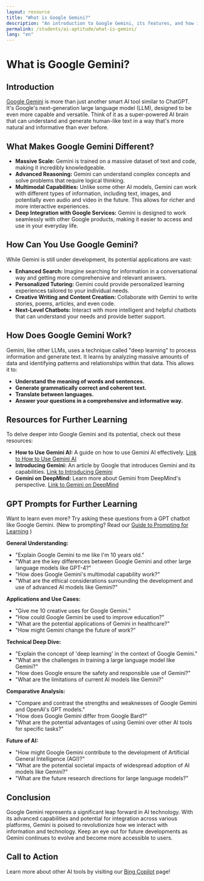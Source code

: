 ```yaml
---
layout: resource
title: "What is Google Gemini?"
description: "An introduction to Google Gemini, its features, and how it differs from other Generative AI tools."
permalink: /students/ai-aptitude/what-is-gemini/
lang: "en"
---
```


# What is Google Gemini?

## Introduction
[Google Gemini](https://gemini.google.com/) is more than just another smart AI tool similar to ChatGPT. It's Google's next-generation large language model (LLM), designed to be even more capable and versatile.  Think of it as a super-powered AI brain that can understand and generate human-like text in a way that's more natural and informative than ever before.

## What Makes Google Gemini Different?

* **Massive Scale:** Gemini is trained on a massive dataset of text and code, making it incredibly knowledgeable.
* **Advanced Reasoning:**  Gemini can understand complex concepts and solve problems that require logical thinking.
* **Multimodal Capabilities:** Unlike some other AI models, Gemini can work with different types of information, including text, images, and potentially even audio and video in the future. This allows for richer and more interactive experiences.
* **Deep Integration with Google Services:** Gemini is designed to work seamlessly with other Google products, making it easier to access and use in your everyday life.

## How Can You Use Google Gemini?

While Gemini is still under development, its potential applications are vast:

* **Enhanced Search:** Imagine searching for information in a conversational way and getting more comprehensive and relevant answers.
* **Personalized Tutoring:** Gemini could provide personalized learning experiences tailored to your individual needs.
* **Creative Writing and Content Creation:** Collaborate with Gemini to write stories, poems, articles, and even code.
* **Next-Level Chatbots:** Interact with more intelligent and helpful chatbots that can understand your needs and provide better support.

## How Does Google Gemini Work?

Gemini, like other LLMs, uses a technique called "deep learning" to process information and generate text. It learns by analyzing massive amounts of data and identifying patterns and relationships within that data. This allows it to:

* **Understand the meaning of words and sentences.**
* **Generate grammatically correct and coherent text.**
* **Translate between languages.**
* **Answer your questions in a comprehensive and informative way.**

## Resources for Further Learning

To delve deeper into Google Gemini and its potential, check out these resources:
* **How to Use Gemini AI:** A guide on how to use Gemini AI effectively. [Link to How to Use Gemini AI](https://dorik.com/blog/how-to-use-gemini-ai)
* **Introducing Gemini:** An article by Google that introduces Gemini and its capabilities. [Link to Introducing Gemini](https://blog.google/technology/ai/google-gemini-ai/#introducing-gemini)
* **Gemini on DeepMind:** Learn more about Gemini from DeepMind's perspective. [Link to Gemini on DeepMind](https://deepmind.google/technologies/gemini/)



## GPT Prompts for Further Learning
Want to learn even more? Try asking these questions from a GPT chatbot like Google Gemini.
(New to prompting? Read our [Guide to Prompting for Learning](../guide-to-prompting-for-learning/) ) 

**General Understanding:**

* "Explain Google Gemini to me like I'm 10 years old."
* "What are the key differences between Google Gemini and other large language models like GPT-4?"
* "How does Google Gemini's multimodal capability work?"
* "What are the ethical considerations surrounding the development and use of advanced AI models like Gemini?"

**Applications and Use Cases:**

* "Give me 10 creative uses for Google Gemini."
* "How could Google Gemini be used to improve education?"
* "What are the potential applications of Gemini in healthcare?"
* "How might Gemini change the future of work?"

**Technical Deep Dive:**

* "Explain the concept of 'deep learning' in the context of Google Gemini."
* "What are the challenges in training a large language model like Gemini?"
* "How does Google ensure the safety and responsible use of Gemini?"
* "What are the limitations of current AI models like Gemini?"

**Comparative Analysis:**

* "Compare and contrast the strengths and weaknesses of Google Gemini and OpenAI's GPT models."
* "How does Google Gemini differ from Google Bard?"
* "What are the potential advantages of using Gemini over other AI tools for specific tasks?"

**Future of AI:**

* "How might Google Gemini contribute to the development of Artificial General Intelligence (AGI)?"
* "What are the potential societal impacts of widespread adoption of AI models like Gemini?"
* "What are the future research directions for large language models?"

## Conclusion

Google Gemini represents a significant leap forward in AI technology. With its advanced capabilities and potential for integration across various platforms, Gemini is poised to revolutionize how we interact with information and technology. Keep an eye out for future developments as Gemini continues to evolve and become more accessible to users.

## Call to Action
Learn more about other AI tools by visiting our [Bing Copilot](../bing-copilot) page!
